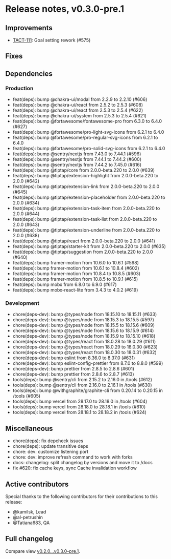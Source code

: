 # Release notes, v0.3.0-pre.1

## Improvements

- [TACT-111](https://linear.app/tact/issue/TACT-111/goal-setting-rework): Goal setting rework (#575)

## Fixes

## Dependencies

### Production

- feat(deps): bump @chakra-ui/modal from 2.2.9 to 2.2.10 (#606)
- feat(deps): bump @chakra-ui/react from 2.5.2 to 2.5.3 (#608)
- feat(deps): bump @chakra-ui/react from 2.5.3 to 2.5.4 (#622)
- feat(deps): bump @chakra-ui/system from 2.5.3 to 2.5.4 (#621)
- feat(deps): bump @fortawesome/fontawesome-pro from 6.3.0 to 6.4.0 (#627)
- feat(deps): bump @fortawesome/pro-light-svg-icons from 6.2.1 to 6.4.0
- feat(deps): bump @fortawesome/pro-regular-svg-icons from 6.2.1 to 6.4.0
- feat(deps): bump @fortawesome/pro-solid-svg-icons from 6.2.1 to 6.4.0
- feat(deps): bump @sentry/nextjs from 7.43.0 to 7.44.1 (#596)
- feat(deps): bump @sentry/nextjs from 7.44.1 to 7.44.2 (#600)
- feat(deps): bump @sentry/nextjs from 7.44.2 to 7.45.0 (#616)
- feat(deps): bump @tiptap/core from 2.0.0-beta.220 to 2.0.0 (#639)
- feat(deps): bump @tiptap/extension-highlight from 2.0.0-beta.220 to 2.0.0 (#642)
- feat(deps): bump @tiptap/extension-link from 2.0.0-beta.220 to 2.0.0 (#645)
- feat(deps): bump @tiptap/extension-placeholder from 2.0.0-beta.220 to 2.0.0 (#634)
- feat(deps): bump @tiptap/extension-task-item from 2.0.0-beta.220 to 2.0.0 (#644)
- feat(deps): bump @tiptap/extension-task-list from 2.0.0-beta.220 to 2.0.0 (#643)
- feat(deps): bump @tiptap/extension-underline from 2.0.0-beta.220 to 2.0.0 (#638)
- feat(deps): bump @tiptap/react from 2.0.0-beta.220 to 2.0.0 (#641)
- feat(deps): bump @tiptap/starter-kit from 2.0.0-beta.220 to 2.0.0 (#635)
- feat(deps): bump @tiptap/suggestion from 2.0.0-beta.220 to 2.0.0 (#640)
- feat(deps): bump framer-motion from 10.6.0 to 10.6.1 (#598)
- feat(deps): bump framer-motion from 10.6.1 to 10.8.4 (#602)
- feat(deps): bump framer-motion from 10.8.4 to 10.8.5 (#603)
- feat(deps): bump framer-motion from 10.8.5 to 10.9.1 (#615)
- feat(deps): bump mobx from 6.8.0 to 6.9.0 (#617)
- feat(deps): bump mobx-react-lite from 3.4.3 to 4.0.2 (#619)

### Development

- chore(deps-dev): bump @types/node from 18.15.10 to 18.15.11 (#633)
- chore(deps-dev): bump @types/node from 18.15.3 to 18.15.5 (#597)
- chore(deps-dev): bump @types/node from 18.15.5 to 18.15.6 (#609)
- chore(deps-dev): bump @types/node from 18.15.6 to 18.15.9 (#614)
- chore(deps-dev): bump @types/node from 18.15.9 to 18.15.10 (#618)
- chore(deps-dev): bump @types/react from 18.0.28 to 18.0.29 (#611)
- chore(deps-dev): bump @types/react from 18.0.29 to 18.0.30 (#623)
- chore(deps-dev): bump @types/react from 18.0.30 to 18.0.31 (#632)
- chore(deps-dev): bump eslint from 8.36.0 to 8.37.0 (#631)
- chore(deps-dev): bump eslint-config-prettier from 8.7.0 to 8.8.0 (#599)
- chore(deps-dev): bump prettier from 2.8.5 to 2.8.6 (#601)
- chore(deps-dev): bump prettier from 2.8.6 to 2.8.7 (#613)
- tools(deps): bump @sentry/cli from 2.15.2 to 2.16.0 in /tools (#612)
- tools(deps): bump @sentry/cli from 2.16.0 to 2.16.1 in /tools (#630)
- tools(deps): bump @withgraphite/graphite-cli from 0.20.14 to 0.20.15 in /tools (#605)
- tools(deps): bump vercel from 28.17.0 to 28.18.0 in /tools (#604)
- tools(deps): bump vercel from 28.18.0 to 28.18.1 in /tools (#610)
- tools(deps): bump vercel from 28.18.1 to 28.18.2 in /tools (#624)

## Miscellaneous

- chore(deps): fix depcheck issues
- chore(deps): update transitive deps
- chore: dev: customize listening port
- chore: dev: improve refresh command to work with forks
- docs: changelog: split changelog by versions and move it to /docs
- fix #620: fix cache keys, sync Cache invalidation workflow

## Active contributors

Special thanks to the following contributors for their contributions to this release:
- @kamilsk, Lead
- @al-petrushin
- @Tatiana683, QA

## Full changelog

Compare view [v0.2.0...v0.3.0-pre.1](https://github.com/tact-app/web/compare/v0.2.0...v0.3.0-pre.1).
